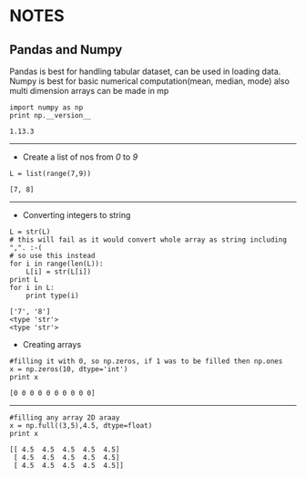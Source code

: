 # NOTES
## Pandas and Numpy
Pandas is best for handling tabular dataset, can be used in loading data.  
Numpy is best for basic numerical computation(mean, median, mode) also multi dimension arrays can be made in mp

```
import numpy as np
print np.__version__
```
```
1.13.3
```
---
- Create a list of nos from *0* to *9*
```
L = list(range(7,9))
```
```
[7, 8]
```
---
- Converting integers to string 
```
L = str(L)
# this will fail as it would convert whole array as string including ",". :-(
# so use this instead
for i in range(len(L)):
    L[i] = str(L[i])
print L
for i in L:
    print type(i)
```
```
['7', '8']
<type 'str'>
<type 'str'>
```
- Creating arrays  
```
#filling it with 0, so np.zeros, if 1 was to be filled then np.ones
x = np.zeros(10, dtype='int')
print x
```
```
[0 0 0 0 0 0 0 0 0 0]
```
---
```
#filling any array 2D araay
x = np.full((3,5),4.5, dtype=float)
print x
```
```
[[ 4.5  4.5  4.5  4.5  4.5]
 [ 4.5  4.5  4.5  4.5  4.5]
 [ 4.5  4.5  4.5  4.5  4.5]]
```


